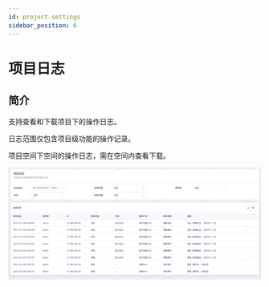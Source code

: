 ```yaml
---
id: project-settings
sidebar_position: 6
---
```


# 项目日志

## 简介

支持查看和下载项目下的操作日志。

日志范围仅包含项目级功能的操作记录。

项目空间下空间的操作日志，需在空间内查看下载。

![图 3](/img/portal-_project-settings.png)  
